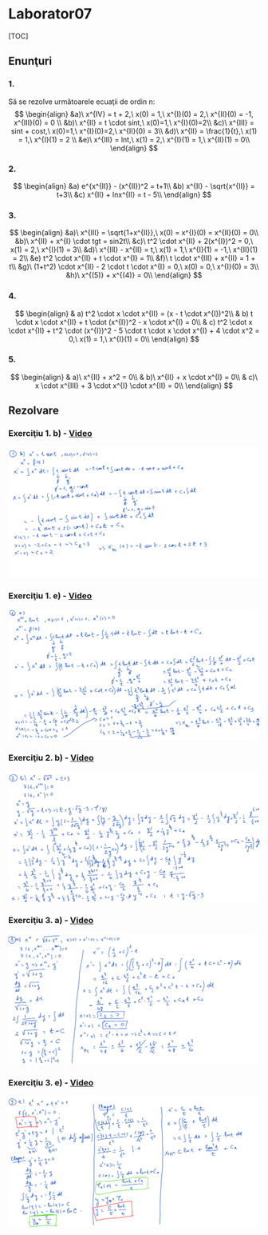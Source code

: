 # Laborator07

[TOC]

## Enunţuri

### 1.

Să se rezolve următoarele ecuaţii de ordin n:
$$
\begin{align}
&a)\ x^{IV} = t + 2,\ x(0) = 1,\ x^{I}(0) = 2,\ x^{II}(0) = -1, x^{III}(0) = 0 \\
&b)\ x^{II} = t \cdot sint,\ x(0)=1,\ x^{I}(0)=2\\
&c)\ x^{III} = sint + cost,\ x(0)=1,\ x^{I}(0)=2,\ x^{II}(0) = 3\\
&d)\ x^{II} = \frac{1}{t},\ x(1) = 1,\ x^{I}(1) = 2 \\
&e)\ x^{III} = lnt,\ x(1) = 2,\ x^{I}(1) = 1,\ x^{II}(1) = 0\\
\end{align}
$$


### 2.

$$
\begin{align}
&a) e^{x^{II}} - (x^{II})^2 = t+1\\
&b) x^{II} - \sqrt{x^{II}} = t+3\\
&c) x^{II} + lnx^{II} = t - 5\\
\end{align}
$$

### 3.

$$
\begin{align}
&a)\ x^{III} = \sqrt{1+x^{II}},\ x(0) = x^{I}(0) = x^{II}(0) = 0\\
&b)\ x^{II} + x^{I} \cdot tgt = sin2t\\
&c)\ t^2 \cdot x^{II} + 2(x^{I})^2 = 0,\ x(1) = 2,\ x^{I}(1) = 3\\
&d)\ x^{III} - x^{II} = t,\ x(1) = 1,\ x^{I}(1) = -1,\ x^{II}(1) = 2\\
&e) t^2 \cdot x^{II} + t \cdot x^{I} = 1\\
&f)\ t \cdot x^{III} + x^{II} = 1 + t\\
&g)\ (1+t^2) \cdot x^{II} - 2 \cdot t \cdot x^{I} = 0,\ x(0) = 0,\ x^{I}(0) = 3\\
&h)\ x^{(5)} + x^{(4)} = 0\\
\end{align}
$$

### 4.

$$
\begin{align}
& a) t^2 \cdot x \cdot x^{II} = (x - t \cdot x^{I})^2\\
& b) t \cdot x \cdot x^{II} + t \cdot (x^{I})^2 - x \cdot x^{I} = 0\\
& c) t^2 \cdot x \cdot x^{II} + t^2 \cdot (x^{I})^2 - 5 \cdot t \cdot x \cdot x^{I} + 4 \cdot x^2 = 0,\ x(1) = 1,\ x^{I}(1) = 0\\
\end{align}
$$

### 5.

$$
\begin{align}
& a)\ x^{II} + x^2 = 0\\
& b)\ x^{II} + x \cdot x^{I} = 0\\
& c)\ x \cdot x^{III} + 3 \cdot x^{I} \cdot x^{II} = 0\\
\end{align}
$$

## Rezolvare

### Exerciţiu 1. b) - [Video](./video/Ex1b.mp4)

![Ex1b](./img/Ex1b.png)

### Exerciţiu 1. e) - [Video](./video/Ex1e.mp4)

![Ex1e](./img/Ex1e.png)

### Exerciţiu 2. b) - [Video](./video/Ex2b.mp4)

![Ex2b](./img/Ex2b.png)

### Exerciţiu 3. a) - [Video](./video/Ex3a.mp4)

![Ex3a](./img/Ex3a.png)

### Exerciţiu 3. e) - [Video](./video/Ex3e.mp4)

![Ex3e](./img/Ex3e.png)

